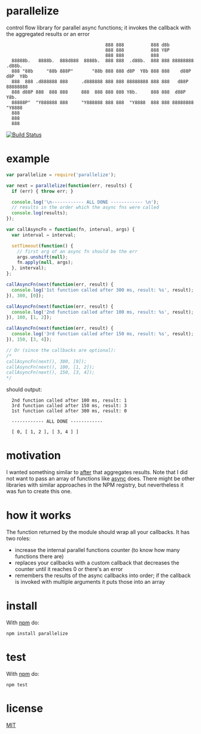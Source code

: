 # parallelize

control flow library for parallel async functions; it invokes the callback with the aggregated results or an error

                                         888 888          888 d8b                   
                                         888 888          888 Y8P                   
                                         888 888          888                       
      88888b.   8888b.  888d888  8888b.  888 888  .d88b.  888 888 88888888  .d88b.  
      888 "88b     "88b 888P"       "88b 888 888 d8P  Y8b 888 888    d88P  d8P  Y8b 
      888  888 .d888888 888     .d888888 888 888 88888888 888 888   d88P   88888888 
      888 d88P 888  888 888     888  888 888 888 Y8b.     888 888  d88P    Y8b.     
      88888P"  "Y888888 888     "Y888888 888 888  "Y8888  888 888 88888888  "Y8888  
      888                                                                           
      888                                                                           
      888   

[![Build Status](https://travis-ci.org/alessioalex/parallelize.svg)](https://travis-ci.org/alessioalex/parallelize)

# example

```js
var parallelize = require('parallelize');

var next = parallelize(function(err, results) {
  if (err) { throw err; }

  console.log('\n------------ ALL DONE ------------ \n');
  // results in the order which the async fns were called
  console.log(results);
});

var callAsyncFn = function(fn, interval, args) {
  var interval = interval;

  setTimeout(function() {
    // first arg of an async fn should be the err
    args.unshift(null);
    fn.apply(null, args);
  }, interval);
};

callAsyncFn(next(function(err, result) {
  console.log('1st function called after 300 ms, result: %s', result);
}), 300, [0]);

callAsyncFn(next(function(err, result) {
  console.log('2nd function called after 100 ms, result: %s', result);
}), 100, [1, 2]);

callAsyncFn(next(function(err, result) {
  console.log('3rd function called after 150 ms, result: %s', result);
}), 150, [3, 4]);

// Or (since the callbacks are optional):
/*
callAsyncFn(next(), 300, [0]);
callAsyncFn(next(), 100, [1, 2]);
callAsyncFn(next(), 150, [3, 4]);
*/
```

should output:

```
  2nd function called after 100 ms, result: 1
  3rd function called after 150 ms, result: 3
  1st function called after 300 ms, result: 0

  ------------ ALL DONE ------------

  [ 0, [ 1, 2 ], [ 3, 4 ] ]
```

# motivation

I wanted something similar to [after](http://npm.im/after) that aggregates results.
Note that I did not want to pass an array of functions like [async](http://npm.im/async) does.
There might be other libraries with similar approaches in the NPM registry, but nevertheless it was fun to create this one.

# how it works

The function returned by the module should wrap all your callbacks. It has two roles:

- increase the internal parallel functions counter (to know how many functions there are)
- replaces your callbacks with a custom callback that decreases the counter until it reaches 0 or there's an error
- remembers the results of the async callbacks into order; if the callback is invoked with multiple arguments it puts those into an array

# install

With [npm](http://npmjs.org) do:

```
npm install parallelize
```

# test

With [npm](http://npmjs.org) do:

```
npm test
```

# license

[MIT](http://alessioalex.mit-license.org/)
